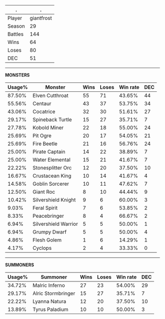 .|.
|-|-
Player|giantfrost
Season|29
Battles|144
Wins|64
Loses|80
DEC|51

---
**MONSTERS**

Usage%|Monster|Wins|Loses|Win rate|DEC|
-|-|-|-|-|-|
87.50%|Elven Cutthroat|55|71|43.65%|44|
55.56%|Centaur|43|37|53.75%|34|
43.06%|Cocatrice|32|30|51.61%|27|
29.17%|Spineback Turtle|15|27|35.71%|7|
27.78%|Kobold Miner|22|18|55.00%|24|
25.69%|Pit Ogre|20|17|54.05%|21|
25.69%|Fire Beetle|21|16|56.76%|24|
25.00%|Pirate Captain|14|22|38.89%|7|
25.00%|Water Elemental|15|21|41.67%|7|
22.22%|Stonesplitter Orc|12|20|37.50%|10|
16.67%|Crustacean King|10|14|41.67%|4|
14.58%|Goblin Sorcerer|10|11|47.62%|7|
12.50%|Giant Roc|8|10|44.44%|9|
10.42%|Silvershield Knight|9|6|60.00%|3|
9.03%|Feral Spirit|7|6|53.85%|2|
8.33%|Peacebringer|8|4|66.67%|2|
6.94%|Silvershield Warrior|5|5|50.00%|1|
6.94%|Grumpy Dwarf|5|5|50.00%|4|
4.86%|Flesh Golem|1|6|14.29%|1|
4.17%|Cyclops|2|4|33.33%|0|

---
**SUMMONERS**

Usage%|Summoner|Wins|Loses|Win rate|DEC|
-|-|-|-|-|-|
34.72%|Malric Inferno|27|23|54.00%|29|
29.17%|Alric Stormbringer|15|27|35.71%|7|
22.22%|Lyanna Natura|12|20|37.50%|10|
13.89%|Tyrus Paladium|10|10|50.00%|3|
